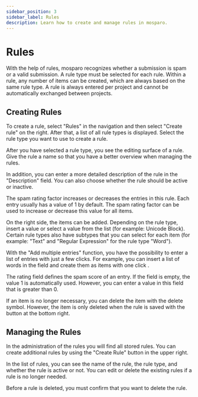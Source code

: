 ```yaml
---
sidebar_position: 3
sidebar_label: Rules
description: Learn how to create and manage rules in mosparo.
---
```


# Rules

With the help of rules, mosparo recognizes whether a submission is spam or a valid submission. A rule type must be selected for each rule. Within a rule, any number of items can be created, which are always based on the same rule type. A rule is always entered per project and cannot be automatically exchanged between projects.

## Creating Rules

To create a rule, select "Rules" in the navigation and then select "Create rule" on the right. After that, a list of all rule types is displayed. Select the rule type you want to use to create a rule.

After you have selected a rule type, you see the editing surface of a rule. Give the rule a name so that you have a better overview when managing the rules.

In addition, you can enter a more detailed description of the rule in the "Description" field. You can also choose whether the rule should be active or inactive.

The spam rating factor increases or decreases the entries in this rule. Each entry usually has a value of 1 by default. The spam rating factor can be used to increase or decrease this value for all items.

On the right side, the items can be added. Depending on the rule type, insert a value or select a value from the list (for example: Unicode Block). Certain rule types also have subtypes that you can select for each item (for example: "Text" and "Regular Expression" for the rule type "Word").

With the "Add multiple entries" function, you have the possibility to enter a list of entries with just a few clicks. For example, you can insert a list of words in the field and create them as items with one click .

The rating field defines the spam score of an entry. If the field is empty, the value 1 is automatically used. However, you can enter a value in this field that is greater than 0.

If an item is no longer necessary, you can delete the item with the delete symbol. However, the item is only deleted when the rule is saved with the button at the bottom right.

## Managing the Rules

In the administration of the rules you will find all stored rules. You can create additional rules by using the "Create Rule" button in the upper right.

In the list of rules, you can see the name of the rule, the rule type, and whether the rule is active or not. You can edit or delete the existing rules if a rule is no longer needed.

Before a rule is deleted, you must confirm that you want to delete the rule.
